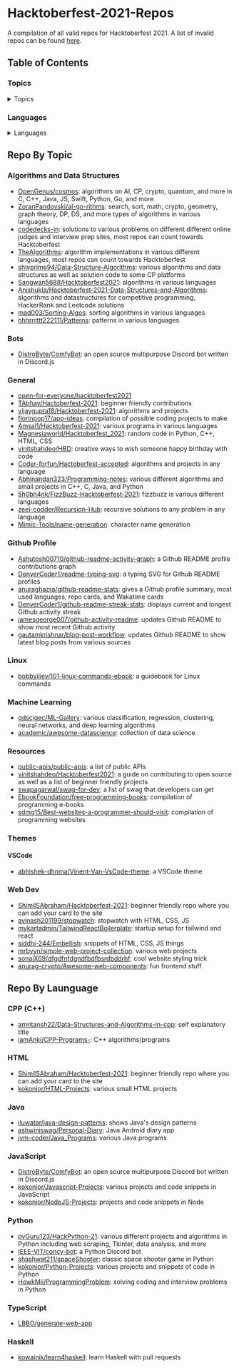 # Hacktoberfest-2021-Repos
A compilation of all valid repos for Hacktoberfest 2021. A list of invalid repos can be found [here](./blacklist/).

## Table of Contents
### Topics
<details>
<summary>Topics</summary>

* [Algorithms and Data Structures](#algorithms-and-data-structures)
* [Bots](#bots)
* [General](#general)
* [Github Profile](#github-profile)
* [Linux](#linux)
* [Themes](#themes)
  * [VSCode](#vscode)
* [Machine Learning](#machine-learning)
* [Resources](#resources)
* [Web Dev](#web-dev)
</details>

### Languages
<details>
<summary>Languages</summary>

* [C++](#cpp-c)
* [HTML](#html)
* [Java](#java)
* [JavaScript](#javascript)
* [Python](#python)
* [TypeScript](#typescript)
* [Haskell](#haskell)
</details>

## Repo By Topic
### Algorithms and Data Structures
* [OpenGenus/cosmos](https://github.com/OpenGenus/cosmos): algorithms on AI, CP, crypto, quantum, and more in C, C++, Java, JS, Swift, Python, Go, and more
* [ZoranPandovski/al-go-rithms](https://github.com/ZoranPandovski/al-go-rithms): search, sort, math, crypto, geometry, graph theory, DP, DS, and more types of algorithms in various languages
* [codedecks-in](https://github.com/codedecks-in): solutions to various problems on different different online judges and interview prep sites, most repos can count towards Hacktoberfest
* [TheAlgorithms](https://github.com/TheAlgorithms): algorithm implementations in various different languages, most repos can count towards Hacktoberfest
* [shivprime94/Data-Structure-Algorithms](https://github.com/shivprime94/Data-Structure-Algorithms): various algorithms and data structures as well as solution code to some CP platforms
* [Sangwan5688/Hacktoberfest2021](https://github.com/Sangwan5688/Hacktoberfest2021): algorithms in various languages
* [Anishukla/Hacktoberfest-2021-Data-Structures-and-Algorithms](https://github.com/Anishukla/Hacktoberfest-2021-Data-Structures-and-Algorithms): algorithms and datastructures for competitive programming, HackerRank and Leetcode solutions
* [mad003/Sorting-Algos](https://github.com/mad003/Sorting-Algos): sorting algorithms in various languages
* [hhhrrrttt222111/Patterns](https://github.com/hhhrrrttt222111/Patterns): patterns in various languages

### Bots
* [DistroByte/ComfyBot](https://github.com/DistroByte/ComfyBot): an open source multipurpose Discord bot written in Discord.js

### General
* [open-for-everyone/hacktoberfest2021](https://github.com/open-for-everyone/hacktoberfest2021)
* [TAbhay/Hactoberfest-2021](https://github.com/TAbhay/Hactoberfest-2021): beginner friendly contributions
* [vijaygupta18/Hacktoberfest-2021](https://github.com/vijaygupta18/Hacktoberfest-2021): algorithms and projects
* [florinpop17/app-ideas](https://github.com/florinpop17/app-ideas): compilation of possible coding projects to make
* [Amsal1/Hacktoberfest-2021](https://github.com/Amsal1/Hacktoberfest-2021): various programs in various languages
* [Magnesiaworld/Hacktoberfest_2021](https://github.com/Magnesiaworld/Hacktoberfest_2021): random code in Python, C++, HTML, CSS
* [vinitshahdeo/HBD](https://github.com/vinitshahdeo/HBD): creative ways to wish someone happy birthday with code
* [Coder-forfun/Hactoberfest-accepted](https://github.com/Coder-forfun/Hactoberfest-accepted): algorithms and projects in any language
* [Abhinandan323/Programming-notes](https://github.com/Abhinandan323/Programming-notes): various different algorithms and small projects in C++, C, Java, and Python
* [5h0bh4nk/FizzBuzz-Hacktoberfest-2021](https://github.com/5h0bh4nk/FizzBuzz-Hacktoberfest-2021): fizzbuzz is various different languages
* [zeel-codder/Recursion-Hub](https://github.com/zeel-codder/Recursion-Hub): recursive solutions to any problem in any language
* [Mimic-Tools/name-generation](https://github.com/Mimic-Tools/name-generation): character name generation

### Github Profile
* [Ashutosh00710/github-readme-activity-graph](https://github.com/Ashutosh00710/github-readme-activity-graph): a Github README profile contributions graph
* [DenverCoder1/readme-typing-svg](https://github.com/DenverCoder1/readme-typing-svg): a typing SVG for Github README profiles
* [anuraghazra/github-readme-stats](https://github.com/anuraghazra/github-readme-stats): gives a Github profile summary, most used languages, repo cards, and Wakatime cards
* [DenverCoder1/github-readme-streak-stats](https://github.com/DenverCoder1/github-readme-streak-stats): displays current and longest Github activity streak
* [jamesgeorge007/github-activity-readme](https://github.com/jamesgeorge007/github-activity-readme): updates Github README to show most recent Github activity
* [gautamkrishnar/blog-post-workflow](https://github.com/gautamkrishnar/blog-post-workflow): updates Github README to show latest blog posts from various sources

### Linux
* [bobbyiliev/101-linux-commands-ebook](https://github.com/bobbyiliev/101-linux-commands-ebook): a guidebook for Linux commands

### Machine Learning
* [gdscjgec/ML-Gallery](https://github.com/gdscjgec/ML-Gallery): various classification, regression, clustering, neural networks, and deep learning algorithms
* [academic/awesome-datascience](https://github.com/academic/awesome-datascience): collection of data science

### Resources
* [public-apis/public-apis](https://github.com/public-apis/public-apis): a list of public APIs
* [vinitshahdeo/Hacktoberfest2021](https://github.com/vinitshahdeo/Hacktoberfest2021): a guide on contributing to open source as well as a list of beginner friendly projects
* [swapagarwal/swag-for-dev](https://github.com/swapagarwal/swag-for-dev): a list of swag that developers can get
* [EbookFoundation/free-programming-books](https://github.com/EbookFoundation/free-programming-books): compilation of programming e-books
* [sdmg15/Best-websites-a-programmer-should-visit](https://github.com/sdmg15/Best-websites-a-programmer-should-visit): compilation of programming websites

### Themes
#### VSCode
* [abhishek-dhnma/Vinent-Van-VsCode-theme](https://github.com/abhishek-dhnma/Vinent-Van-VsCode-theme): a VSCode theme

### Web Dev
* [ShimilSAbraham/Hacktoberfest-2021](https://github.com/ShimilSAbraham/Hacktoberfest-2021): beginner friendly repo where you can add your card to the site
* [avinash201199/stopwatch](https://github.com/avinash201199/stopwatch): stopwatch with HTML, CSS, JS
* [mykartadmin/TailwindReactBoilerplate](https://github.com/mykartadmin/TailwindReactBoilerplate): startup setup for tailwind and react
* [siddhi-244/Embellish](https://github.com/siddhi-244/Embellish): snippets of HTML, CSS, JS things
* [mrbyyn/simple-web-project-collection](https://github.com/mrbyyn/simple-web-project-collection): various web projects
* [sonaiX69/dfgdfnfdgndfbdfbsrdbddrhf](https://github.com/sonaiX69/dfgdfnfdgndfbdfbsrdbddrhf): cool website styling trick
* [anurag-crypto/Awesome-web-components](https://github.com/anurag-crypto/Awesome-web-components): fun frontend stuff

## Repo By Launguage
### CPP (C++)
* [amritansh22/Data-Structures-and-Algorithms-in-cpp](https://github.com/amritansh22/Data-Structures-and-Algorithms-in-cpp): self explanatory title
* [iamAnki/CPP-Programs-](https://github.com/iamAnki/CPP-Programs-): C++ algorithms/programs

### HTML
* [ShimilSAbraham/Hacktoberfest-2021](https://github.com/ShimilSAbraham/Hacktoberfest-2021): beginner friendly repo where you can add your card to the site
* [kokonior/HTML-Projects](https://github.com/kokonior/HTML-Projects): various small HTML projects

### Java
* [iluwatar/java-design-patterns](https://github.com/iluwatar/java-design-patterns): shows Java's design patterns
* [ashwiniswag/Personal-Diary](https://github.com/ashwiniswag/Personal-Diary): Java Android diary app
* [jvm-coder/Java_Programs](https://github.com/jvm-coder/Java_Programs): various Java programs

### JavaScript
* [DistroByte/ComfyBot](https://github.com/DistroByte/ComfyBot): an open source multipurpose Discord bot written in Discord.js
* [kokonior/Javascript-Projects](https://github.com/kokonior/Javascript-Projects): various projects and code snippets in JavaScript
* [kokonior/NodeJS-Projects](https://github.com/kokonior/NodeJS-Projects): projects and code snippets in Node

### Python
* [pyGuru123/HackPython-21](https://github.com/pyGuru123/HackPython-21): various different projects and algorithms in Python including web scraping, Tkinter, data analysis, and more
* [IEEE-VIT/concy-bot](https://github.com/IEEE-VIT/concy-bot): a Python Discord bot
* [shashwat211/spaceShooter](https://github.com/shashwat211/spaceShooter): classic space shooter game in Python
* [kokonior/Python-Projects](https://github.com/kokonior/Python-Projects): various projects and snippets of code in Python
* [HowkMii/ProgrammingProblem](https://github.com/HowkMii/ProgrammingProblem): solving coding and interview problems in Python

### TypeScript
* [LBBO/generate-web-app](https://github.com/LBBO/generate-web-app)

### Haskell
* [kowainik/learn4haskell](https://github.com/kowainik/learn4haskell): learn Haskell with pull requests
